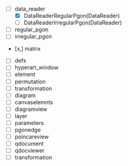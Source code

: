 - [ ] data_reader
    - [x] DataReaderRegularPgon(DataReader)
    - [ ] DataReaderIrregularPgon(DataReader)
- [ ] regular_pgon
- [ ] irregular_pgon
- [x,] matrix
- [ ] defs
- [ ] hyperart_window
- [ ] element
- [ ] permutation
- [ ] transformation
- [ ] diagram
- [ ] canvaselemnts
- [ ] diagramview
- [ ] layer
- [ ] parameters
- [ ] pgonedge
- [ ] poincareview
- [ ] qdocument
- [ ] qdocviewer
- [ ] transformation